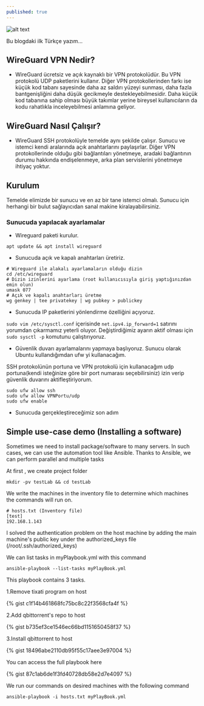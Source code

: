 ```yaml
---
published: true
---
```


![alt text](https://www.wireguard.com/img/wireguard.svg "WireGuard Logo")




Bu blogdaki ilk Türkçe yazım...

## WireGuard VPN Nedir?
  * WireGuard ücretsiz ve açık kaynaklı bir VPN protokolüdür. Bu VPN protokolü UDP paketlerini kullanır. Diğer VPN protokollerinden farkı ise küçük kod tabanı sayesinde daha az saldırı yüzeyi sunması, daha fazla bantgenişliğini daha düşük gecikmeyle destekleyebilmesidir. Daha küçük kod tabanına sahip olması büyük takımlar yerine bireysel kullanıcıların da kodu rahatlıkla inceleyebilmesi anlamına geliyor.

## WireGuard Nasıl Çalışır?

  * WireGuard SSH protokolüyle temelde aynı şekilde çalışır. Sunucu ve istemci kendi aralarında açık anahtarlarını paylaşırlar. Diğer VPN protokollerinde olduğu gibi bağlantıları yönetmeye, aradaki bağlantının durumu hakkında endişelenmeye, arka plan servislerini yönetmeye ihtiyaç yoktur.

## Kurulum

Temelde elimizde bir sunucu ve en az bir tane istemci olmalı. Sunucu için herhangi bir bulut sağlayıcıdan sanal makine kiralayabilirsiniz.


### Sunucuda yapılacak ayarlamalar

* Wireguard paketi kurulur.

```apt update && apt install wireguard```

* Sunucuda açık ve kapalı anahtarları üretiriz.

```shell
# Wireguard ile alakalı ayarlamaların olduğu dizin
cd /etc/wireguard
# Dizin izinlerini ayarlama (root kullanıcısıyla giriş yaptığınızdan emin olun)
umask 077
# Açık ve kapalı anahtarları üretme
wg genkey | tee privatekey | wg pubkey > publickey
```
* Sunucuda IP paketlerini yönlendirme özelliğini açıyoruz.

`sudo vim /etc/sysctl.conf` içerisinde `net.ipv4.ip_forward=1` satırını yorumdan çıkarmamız yeterli oluyor. Değiştirdiğimiz ayarın aktif olması için `sudo sysctl -p` komutunu çalıştırıyoruz.

* Güvenlik duvarı ayarlamalarını yapmaya başlıyoruz. Sunucu olarak Ubuntu kullandığımdan ufw yi kullanacağım.

SSH protokolünün portuna ve VPN protokolü için kullanacağım udp portuna(kendi isteğinize göre bir port numarası seçebilirsiniz) izin verip güvenlik duvarını aktifleştiriyorum.

```shell
sudo ufw allow ssh
sudo ufw allow VPNPortu/udp
sudo ufw enable
```

* Sunucuda gerçekleştireceğimiz son adım

## Simple use-case demo (Installing a software)

Sometimes we need to install package/software to many servers. In such cases, we can use the automation tool like Ansible.
Thanks to Ansible, we can perform parallel and multiple tasks

At first , we create project folder

```mkdir -pv testLab && cd testLab```

We write the machines in the inventory file to determine which machines the commands will run on.
  ```
  # hosts.txt (Inventory file)
  [test]
  192.168.1.143
  ```

I solved the authentication problem on the host machine by adding the main machine's public key under the authorized_keys file (/root/.ssh/authorized_keys)

We can list tasks in myPlaybook.yml with this command  

  ```ansible-playbook --list-tasks myPlayBook.yml```

This playbook contains 3 tasks.

1.Remove tixati program on host

{% gist c1f14b461868fc75bc8c22f3568cfa4f %}

2.Add qbittorrent's repo to host

{% gist b735ef3ce1546ec66bd1151650458f37 %}

3.Install qbittorrent to host

{% gist 18496abe2110db95f55c17aee3e97004 %}

You can access the full playbook here

  {% gist 87c1ab6de1f3fd40728db58e2d7e4097 %}

We run our commands on desired machines with the following command

```ansible-playbook -i hosts.txt myPlayBook.yml```
